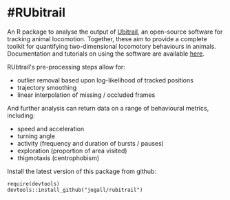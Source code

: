 #RUbitrail
====

An R package to analyse the output of [Ubitrail](http://ubitrail.sourceforge.net/), an open-source software for tracking animal locomotion. Together, these aim to provide a complete toolkit for quantifying two-dimensional locomotory behaviours in animals. Documentation and tutorials on using the software are available [here](http://ubitrail.sourceforge.net/).

RUbtrail's pre-processing steps allow for:
* outlier removal based upon log-likelihood of tracked positions
* trajectory smoothing
* linear interpolation of missing / occluded frames

And further analysis can return data on a range of behavioural metrics, including:
* speed and acceleration
* turning angle
* activity (frequency and duration of bursts / pauses)
* exploration (proportion of area visited)
* thigmotaxis (centrophobism)

Install the latest version of this package from github:

```{r}
require(devtools)
devtools::install_github("jogall/rubitrail")
```

